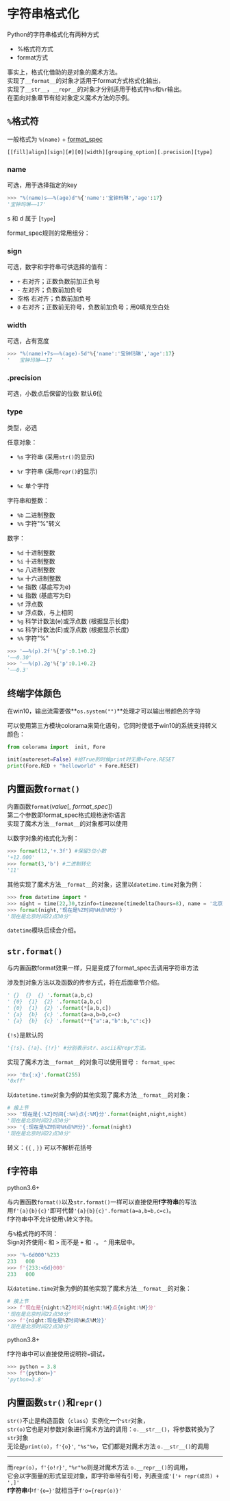# 字符串格式化

Python的字符串格式化有两种方式

- %格式符方式
- format方式

事实上，格式化借助的是对象的魔术方法。    
实现了`__format__`的对象才适用于format方式格式化输出，    
实现了`__str__`，`__repr__`的对象才分别适用于格式符`%s`和`%r`输出。    
在面向对象章节有给对象定义魔术方法的示例。

## `%`格式符

一般格式为    `%(name)` +  [format_spec](https://docs.python.org/zh-cn/3/library/string.html#formatspec)

```
[[fill]align][sign][#][0][width][grouping_option][.precision][type]
```

### name

可选，用于选择指定的key

```python
>>> "%(name)s——%(age)d"%{'name':'宝钟玛琳','age':17}
'宝钟玛琳——17'
```

s 和 d 属于 [`type`]

format_spec规则的常用组分：

### sign

可选，数字和字符串可供选择的值有：

- `+`       右对齐；正数负数前加正负号
- `-`        左对齐；负数前加负号
- 空格    右对齐；负数前加负号
- `0`        右对齐；正数前无符号，负数前加负号；用0填充空白处

### width

可选，占有宽度

```python
>>> "%(name)+7s——%(age)-5d"%{'name':'宝钟玛琳','age':17}
'   宝钟玛琳——17   '
```

### .precision

可选，小数点后保留的位数 默认6位

### type

类型，必选

任意对象：

- `%s`    字符串 (采用`str()`的显示)

- `%r`    字符串 (采用`repr()`的显示)

- `%c`    单个字符

字符串和整数：

- `%b`    二进制整数
- `%%`    字符"%"转义

数字：

- `%d`    十进制整数
- `%i`    十进制整数
- `%o`    八进制整数
- `%x`    十六进制整数
- `%e`    指数 (基底写为e)
- `%E`    指数 (基底写为E)
- `%f`    浮点数
- `%F`    浮点数，与上相同
- `%g`    科学计数法(e)或浮点数 (根据显示长度)
- `%G`    科学计数法(E)或浮点数 (根据显示长度)
- `%%`    字符"%"

```python
>>> '——%(p).2f'%{'p':0.1+0.2}
'——0.30'
>>> '——%(p).2g'%{'p':0.1+0.2}
'——0.3'
```

## 终端字体颜色

在win10，输出流需要做**`os.system("")`**处理才可以输出带颜色的字符

可以使用第三方模块colorama来简化语句，它同时使低于win10的系统支持转义颜色：

```python
from colorama import  init, Fore

init(autoreset=False) #给True的时候print时无需+Fore.RESET
print(Fore.RED + "helloworld" + Fore.RESET)
```

## 内置函数`format()`

内置函数`format`(*value*[, *format_spec*])     
第二个参数即format_spec格式规格迷你语言    
实现了魔术方法`__format__`的对象都可以使用

以数字对象的格式化为例：

```python
>>> format(12,'+.3f') #保留3位小数
'+12.000'
>>> format(3,'b') #二进制转化
'11'
```

其他实现了魔术方法`__format__`的对象，这里以`datetime.time`对象为例：

```python
>>> from datetime import *
>>> night = time(22,30,tzinfo=timezone(timedelta(hours=8), name = '北京'))
>>> format(night,'现在是%Z时间%H点%M分')
'现在是北京时间22点30分'
```

`datetime`模块后续会介绍。

## `str.format()`

与内置函数format效果一样，只是变成了format_spec去调用字符串方法

涉及到对象方法以及函数的传参方式，将在后面章节介绍。

```python
' {}  {}  {} '.format(a,b,c)     
' {0}  {1}  {2} '.format(a,b,c)
' {0}  {1}  {2} '.format(*[a,b,c])
' {a}  {b}  {c} '.format(a=a,b=b,c=c)
' {a}  {b}  {c} '.format(**{"a":a,"b":b,"c":c})
```

`{!s}`是默认的

```python
'{!s}、{!a}、{!r}' #分别表示str、ascii和repr方法。
```

实现了魔术方法`__format__`的对象可以使用冒号 `: format_spec `

```python
>>> '0x{:x}'.format(255)
'0xff'
```

以`datetime.time`对象为例的其他实现了魔术方法`__format__`的对象：

```python
# 接上节
>>> '现在是{:%Z}时间{:%H}点{:%M}分'.format(night,night,night)
'现在是北京时间22点30分'
>>> '{:现在是%Z时间%H点%M分}'.format(night)
'现在是北京时间22点30分'
```

转义：`{{`    ,    `}}`    可以不解析花括号

## f字符串

python3.6+

与内置函数`format()`以及`str.format()`一样可以直接使用**f字符串**的写法    
用`f'{a}{b}{c}'`即可代替`'{a}{b}{c}'.format(a=a,b=b,c=c)`。    
f字符串中不允许使用`\`转义字符。

与`%`格式符的不同：    
Sign对齐使用`<` 和 `>`  而不是 `+` 和 `-`。 `^` 用来居中。

```python
>>> '%-6d000'%233
233   000
>>> f'{233:<6d}000'
233   000
```

以`datetime.time`对象为例的其他实现了魔术方法`__format__`的对象：

```python
# 接上节
>>> f'现在是{night:%Z}时间{night:%H}点{night:%M}分'
'现在是北京时间22点30分'
>>> f'{night:现在是%Z时间%H点%M分}'
'现在是北京时间22点30分'
```

python3.8+

f字符串中可以直接使用说明符`=`调试，

```python
>>> python = 3.8    
>>> f"{python=}"    
'python=3.8'
```

## 内置函数`str()`和`repr()`

`str()`不止是构造函数（`class`）实例化一个`str`对象，    
`str(o)`它也是对参数对象进行魔术方法的调用：`o.__str__()`，将参数转换为了`str`对象    
无论是`print(o)`，`f'{o}'`,  `"%s"%o`，它们都是对魔术方法 `o.__str__()`的调用

---

而`repr(o)`，`f'{o!r}'`,  `"%r"%o`则是对魔术方法 `o.__repr__()`的调用，    
它会以字面量的形式呈现对象，即字符串带有引号，列表变成`'['+ repr(成员) + ',]'`    
**f字符串**中`f'{o=}'`就相当于`f'o={repr(o)}'`
